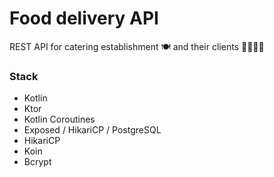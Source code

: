 # Food delivery API
REST API for catering establishment 🍽 and their clients 👩‍💼👨‍💼

### Stack
- Kotlin
- Ktor
- Kotlin Coroutines
- Exposed / HikariCP / PostgreSQL
- HikariCP
- Koin
- Bcrypt
